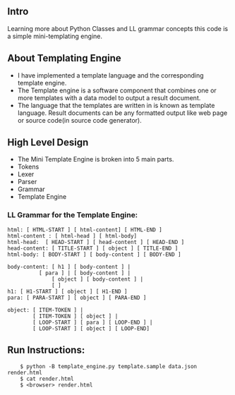 ## Intro
 Learning more about Python Classes and LL grammar concepts this code is a simple mini-templating engine.

## About Templating Engine

* I have implemented a template language and the corresponding template engine.
* The Template engine is a software component that combines one or more templates with a data model to output a result document.
* The language that the templates are written in is known as template language.
Result documents can be any formatted output like web page or source code(in source code generator). 

## High Level Design

* The Mini Template Engine is broken into 5 main parts.
* Tokens
* Lexer
* Parser
* Grammar
* Template Engine

### LL Grammar for the Template Engine:

    html: [ HTML-START ] [ html-content] [ HTML-END ]	
    html-content : [ html-head ] [ html-body] 
    html-head:  [ HEAD-START ] [ head-content ] [ HEAD-END ]
    head-content: [ TITLE-START ] [ object ] [ TITLE-END ]
    html-body: [ BODY-START ] [ body-content ] [ BODY-END ]

    body-content: [ h1 ] [ body-content ] |
    		  [ para ] | [ body-content ] |
                  [ object ] [ body-content ] |
                  [ ]
    h1: [ H1-START ] [ object ] [ H1-END ]
    para: [ PARA-START ] [ object ] [ PARA-END ]

    object: [ ITEM-TOKEN ] |
            [ ITEM-TOKEN ] [ object ] |
            [ LOOP-START ] [ para ] [ LOOP-END ] |
            [ LOOP-START ] [ object ] [ LOOP-END]


## Run Instructions:
```Shell
    $ python -B template_engine.py template.sample data.json render.html
    $ cat render.html
    $ <browser> render.html
```
